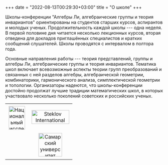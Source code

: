 +++
date = "2022-08-13T00:29:30+03:00"
title = "О школе"
+++

Школы-конференции "Алгебры Ли, алгебраические группы и теория инвариантов" ориентированы на студентов старших курсов, аспирантов и молодых ученых.
Продолжительность каждой школы --- одна неделя.
В первой половине дня читается несколько лекционных курсов, вторая отведена для докладов приглашённых специалистов и кратких сообщений слушателей.
Школы проводятся с интервалом в полтора года.

Основные направления работы --- теория представлений, группы и алгебры Ли, алгебраические группы и теория инвариантов.
Тематика школ включает всевозможные аспекты теории групп преобразований и связанных с ней разделов алгебры, алгебраической геометрии,
комбинаторики, гармонического анализа, симплектической геометрии и топологии.
Организаторы надеются, что школы-конференции достойно продолжат лучшие традиции математических школ,
в которых участвовало несколько поколений советских и российских ученых.

<table>
<tbody>
<tr>
<td align="center"><a href="https://math.hse.ru/latg/"><img style="margin: 2.5px; margin-top: 5px; width: 52px; height: 75px;" src="/main_files/atg_logo_sq.png" alt="Национальный исследовательский университет Высшая Школа Экономики" title="Национальный исследовательский университет Высшая Школа Экономики" /></a></td>
<td align="center"><a href="http://simc.mi-ras.ru"><img style="margin: 2.5px; margin-bottom: 5px; width: 120px; height: 44px;" src="/main_files/simc-logo.png" alt="Steklov International Mathematical Center" title="Steklov International Mathematical Center" /></a></td>
</tr>
<tr>
<td></td>
<td align="center"><a href="http://ssau.ru"><img style="margin: 2.5px; margin-bottom: 5px; width: 75px; height: 75px;" src="/main_files/samu-logo.png" alt="Самарский университет" title="Самарский университет" /></a></td>
</tr>
</tbody>
</table>
